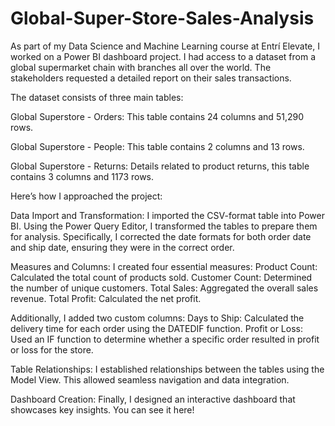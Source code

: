 # Global-Super-Store-Sales-Analysis

As part of my Data Science and Machine Learning course at Entrí Elevate, I worked on a Power BI dashboard project. I had access to a dataset from a global supermarket chain with branches all over the world. The stakeholders requested a detailed report on their sales transactions.

The dataset consists of three main tables:

Global Superstore - Orders: This table contains 24 columns and 51,290 rows.

Global Superstore - People: This table contains 2 columns and 13 rows.

Global Superstore - Returns: Details related to product returns, this table contains 3 columns and 1173 rows.

Here’s how I approached the project:

Data Import and Transformation:
I imported the CSV-format table into Power BI.
Using the Power Query Editor, I transformed the tables to prepare them for analysis.
Specifically, I corrected the date formats for both order date and ship date, ensuring they were in the correct order.

Measures and Columns:
I created four essential measures:
Product Count: Calculated the total count of products sold.
Customer Count: Determined the number of unique customers.
Total Sales: Aggregated the overall sales revenue.
Total Profit: Calculated the net profit.

Additionally, I added two custom columns:
Days to Ship: Calculated the delivery time for each order using the DATEDIF function.
Profit or Loss: Used an IF function to determine whether a specific order resulted in profit or loss for the store.

Table Relationships:
I established relationships between the tables using the Model View. This allowed seamless navigation and data integration.

Dashboard Creation:
Finally, I designed an interactive dashboard that showcases key insights. You can see it here!
